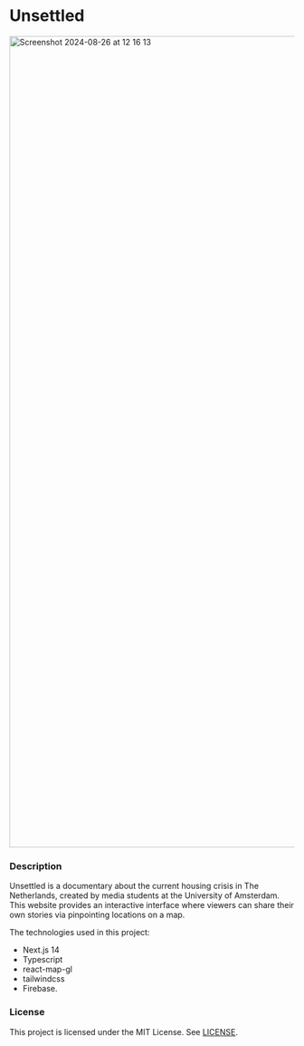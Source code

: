 # Unsettled

<img width="1431" alt="Screenshot 2024-08-26 at 12 16 13" src="https://github.com/user-attachments/assets/3408f83e-7750-4797-91d2-bbb4d7ee6243">

### Description

Unsettled is a documentary about the current housing crisis in The Netherlands, created by media students at the University of Amsterdam. This website provides an interactive interface where viewers can share their own stories via pinpointing locations on a map.

The technologies used in this project:

- Next.js 14
- Typescript
- react-map-gl
- tailwindcss
- Firebase.

### License

This project is licensed under the MIT License. See [LICENSE](./LICENSE).
